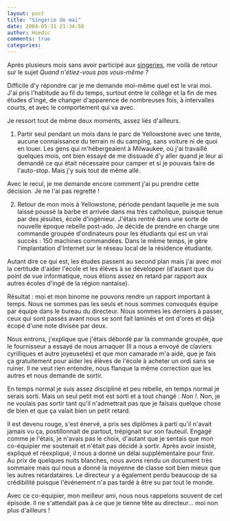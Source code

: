 ```yaml
---
layout: post
title: "Singerie de mai"
date: 2004-05-31 21:34:50
author: Hoedic
comments: true
categories: 
---
```



Après plusieurs mois sans avoir participé aux [singeries](http://www.martinepage.com/blog/2004/05/singeries-de-mai.html), me voilà de retour sur le sujet *Quand n'étiez-vous pas vous-même ?*

Difficile d'y répondre car je me demande moi-même quel est le vrai moi. J'ai pris l'habitude au fil du temps, surtout entre le collège et la fin de mes études d'ingé, de changer d'apparence de nombreuses fois, à intervalles courts, et avec le comportement qui va avec.

Je ressort tout de même deux moments, assez liés d'ailleurs.

1. Partir seul pendant un mois dans le parc de Yellowstone avec une tente, aucune connaissance du terrain ni du camping, sans voiture ni de quoi en louer. Les gens qui m'hébergeaient à Milwaukee, où j'ai travaillé quelques mois, ont bien essayé de me dissuadé d'y aller quand je leur ai demandé ce qui était nécessaire pour camper et si je pouvais faire de l'auto-stop. Mais j'y suis tout de même allé.

Avec le recul, je me demande encore comment j'ai pu prendre cette décision. Je ne l'ai pas regretté !

2. Retour de mon mois à Yellowstone, période pendant laquelle je me suis laissé poussé la barbe et arrivée dans ma très catholique, puisque tenue par des jésuites, école d'ingénieur. J'étais rentré dans une sorte de nouvelle époque rebelle post-ado. Je décide de prendre en charge une commande groupée d'ordinateurs pour les étudiants qui est un vrai succès : 150 machines commandées. Dans le même temps, je gère l'implantation d'Internet sur le réseau local de la résidence étudiante.

Autant dire ce qui est, les études passent au second plan mais j'ai avec moi la certitude d'aider l'école et les élèves à se développer (d'autant que du point de vue informatique, nous étions assez en retard par rapport aux autres écoles d'ingé de la région nantaise).

Résultat : moi et mon binome ne pouvons rendre un rapport important à temps. Nous ne sommes pas les seuls et nous sommes convoqués équipe par équipe dans le bureau du directeur. Nous sommes les derniers à passer, ceux qui sont passés avant nous se sont fait laminés et ont d'ores et déjà écopé d'une note divisée par deux.

Nous entrons, j'explique que j'étais débordé par la commande groupée, que le fournisseur a essayé de nous arnaquer (Il a nous a envoyé de claviers cyrilliques et autre joyeusetés) et que mon camarade m'a aidé, que je fais ça gratuitement pour aider les élèves de l'école à acheter un ordi sans se ruiner. Il ne veut rien entendre, nous flanque la même correction que les autres et nous demande de sortir.

En temps normal je suis assez discipliné et peu rebelle, en temps normal je serais sorti. Mais un seul petit mot est sorti et a tout changé : *Non !*. Non, je ne voulais pas sortir tant qu'il n'admettrait pas que je faisais quelque chose de bien et que ça valait bien un petit retard.

Il est devenu rouge, s'est énervé, a pris ses diplômes à parti qu'il n'avait jamais vu ça, postillonnait de partout, trépignait sur son fauteuil. Engagé comme je l'étais, je n'avais pas le choix, d'autant que je sentais que mon co-équipier me soutenait et n'était pas décidé à sortir. Après avoir insisté, expliqué et réexpliqué, il nous a donné un délai supplémentaire pour finir. Au prix de quelques nuits blanches, nous avons rendu un document très sommaire mais qui nous a donné la moyenne de classe soit bien mieux que les autres retardataires. Le directeur y a également perdu beaucoup de sa crédibilité puisque l'événement n'a pas tardé à être su par tout le monde.

Avec ce co-équipier, mon meilleur ami, nous nous rappelons souvent de cet épisode. Il ne s'attendait pas à ce que je tienne tête au directeur... moi non plus d'ailleurs !